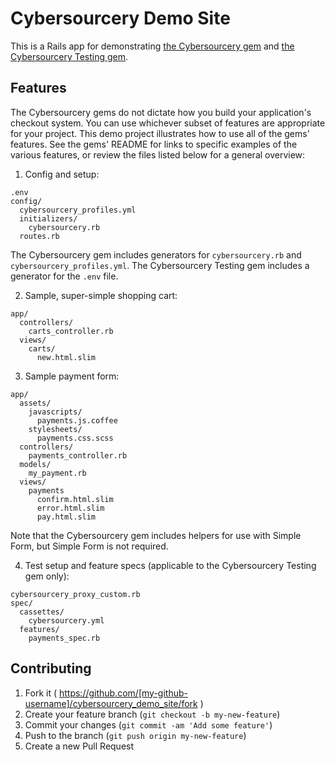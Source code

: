 # Cybersourcery Demo Site

This is a Rails app for demonstrating [the Cybersourcery gem](https://github.com/promptworks/cybersourcery) and [the Cybersourcery Testing gem](https://github.com/promptworks/cybersourcery_testing).

## Features

The Cybersourcery gems do not dictate how you build your application's checkout system. You can use whichever subset of features are appropriate for your project. This demo project illustrates how to use all of the gems' features. See the gems' README for links to specific examples of the various features, or review the files listed below for a general overview:

1. Config and setup:
  
  ```
  .env
  config/
    cybersourcery_profiles.yml
    initializers/
      cybersourcery.rb
    routes.rb
  ```
   
  The Cybersourcery gem includes generators for `cybersourcery.rb` and `cybersourcery_profiles.yml`. The Cybersourcery Testing gem includes a generator for the `.env` file.
  
2. Sample, super-simple shopping cart:

  ```
  app/
    controllers/
      carts_controller.rb
    views/
      carts/
        new.html.slim
  ```

3. Sample payment form:

  ```
  app/
    assets/
      javascripts/
        payments.js.coffee
      stylesheets/
        payments.css.scss
    controllers/
      payments_controller.rb
    models/
      my_payment.rb
    views/
      payments
        confirm.html.slim
        error.html.slim
        pay.html.slim        
  ```
  
  Note that the Cybersourcery gem includes helpers for use with Simple Form, but Simple Form is not required.
  
4. Test setup and feature specs (applicable to the Cybersourcery Testing gem only):

  ```
  cybersourcery_proxy_custom.rb
  spec/
    cassettes/
      cybersourcery.yml
    features/
      payments_spec.rb
  ```

## Contributing

1. Fork it ( https://github.com/[my-github-username]/cybersourcery_demo_site/fork )
2. Create your feature branch (`git checkout -b my-new-feature`)
3. Commit your changes (`git commit -am 'Add some feature'`)
4. Push to the branch (`git push origin my-new-feature`)
5. Create a new Pull Request
